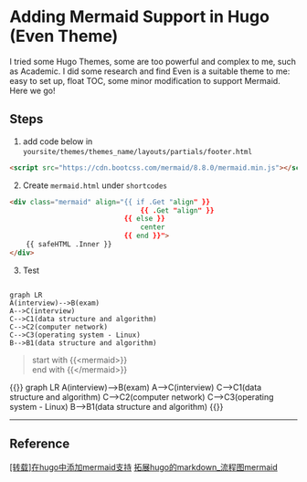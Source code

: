 # Adding Mermaid Support in Hugo (Even Theme)


I tried some Hugo Themes, some are too powerful and complex to me, such as Academic. I did some research and find Even is a suitable theme to me: easy to set up, float TOC, some minor modification to support Mermaid. Here we go! 

<!-- more -->

## Steps

1. add code below in `yoursite/themes/themes_name/layouts/partials/footer.html`

```html
<script src="https://cdn.bootcss.com/mermaid/8.8.0/mermaid.min.js"></script>
```
2.  Create `mermaid.html` under `shortcodes`

```html
<div class="mermaid" align="{{ if .Get "align" }}
                                {{ .Get "align" }}
                            {{ else }} 
                                center
                            {{ end }}"> 
    {{ safeHTML .Inner }}
</div>
```

3. Test

```

graph LR
A(interview)-->B(exam)
A-->C(interview)
C-->C1(data structure and algorithm)
C-->C2(computer network)
C-->C3(operating system - Linux)
B-->B1(data structure and algorithm)

```

>start with \{\{\<mermaid\>\}\}  
>end with \{\{\<\/mermaid\>\}\}

{{<mermaid>}}
graph LR
A(interview)-->B(exam)
A-->C(interview)
C-->C1(data structure and algorithm)
C-->C2(computer network)
C-->C3(operating system - Linux)
B-->B1(data structure and algorithm)
{{</mermaid>}}

---

## Reference


[[转载]在hugo中添加mermaid支持](https://chrishrz.github.io/post/%E8%BD%AC%E8%BD%BD%E5%9C%A8hugo%E4%B8%AD%E6%B7%BB%E5%8A%A0mermaid%E6%94%AF%E6%8C%81/)
[拓展hugo的markdown_流程图mermaid](https://kentxxq.com/contents/拓展hugo的markdown_流程图mermaid/)
